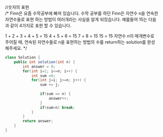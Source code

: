 //숫자의 표현 <br>
/*
Finn은 요즘 수학공부에 빠져 있습니다. 수학 공부를 하던 Finn은 자연수 n을 연속한 자연수들로 표현 하는 방법이 여러개라는 사실을 알게 되었습니다. 예를들어 15는 다음과 같이 4가지로 표현 할 수 있습니다.

1 + 2 + 3 + 4 + 5 = 15
4 + 5 + 6 = 15
7 + 8 = 15
15 = 15
자연수 n이 매개변수로 주어질 때, 연속된 자연수들로 n을 표현하는 방법의 수를 return하는 solution를 완성해주세요.
*/
```java
class Solution {
    public int solution(int n) {
        int answer = 0;
        for(int i=1; i<=n; i++) {
            int sum =0;
            for(int j=i; j<=n; j++) {
                sum += j;
            
                if(sum == n) {
                    answer++;
                }
                if(sum>n) break;
            }
        }
        return answer;
    }
}
```
